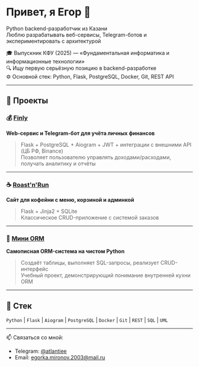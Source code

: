 # Привет, я Егор 👋

Python backend-разработчик из Казани  
Люблю разрабатывать веб-сервисы, Telegram-ботов и экспериментировать с архитектурой

🎓 Выпускник КФУ (2025) — «Фундаментальная информатика и информационные технологии»  
🔍 Ищу первую серьёзную позицию в backend-разработке  
⚙️ Основной стек: Python, Flask, PostgreSQL, Docker, Git, REST API

---

## 🧠 Проекты

### 💰 [Finly](https://github.com/iseq1/finly)
**Web-сервис и Telegram-бот для учёта личных финансов**  
> Flask + PostgreSQL + Aiogram + JWT + интеграции с внешними API (ЦБ РФ, Binance)  
Позволяет пользователю управлять доходами/расходами, получать аналитику и отчёты

---

### ☕ [Roast'n'Run](https://github.com/iseq1/Roast-n-Run)
**Сайт для кофейни с меню, корзиной и админкой**  
> Flask + Jinja2 + SQLite  
Классическое CRUD-приложение с системой заказов

---

### 🧱 [Мини ORM](https://github.com/iseq1/mini-orm)
**Самописная ORM-система на чистом Python**  
> Создаёт таблицы, выполняет SQL-запросы, реализует CRUD-интерфейс  
Учебный проект, демонстрирующий понимание внутренней кухни ORM

---

## 🧰 Стек

`Python` | `Flask` | `Aiogram` | `PostgreSQL` | `Docker` | `Git` | `REST` | `SQL` | `UML`

---

📫 Связаться со мной:
- Telegram: [@atlantiee](https://t.me/atlantiee)
- Email: egorka.mironov.2003@mail.ru
